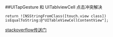 ##UITapGesture 和 UITablviewCell 点击冲突解决

```objc
return ![NSStringFromClass([touch.view class]) isEqualToString:@"UITableViewCellContentView"];
```

[stackoverflow传送门](http://stackoverflow.com/questions/8192480/uitapgesturerecognizer-breaks-uitableview-didselectrowatindexpath)
